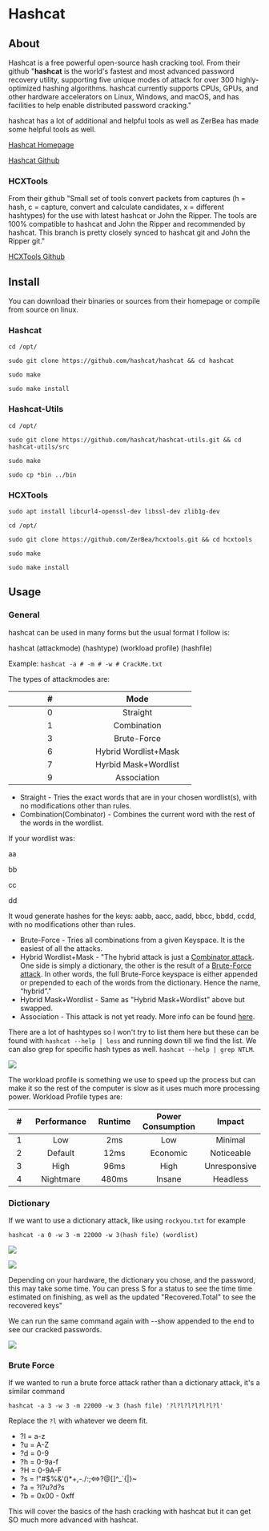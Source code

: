 # Hashcat

## About

Hashcat is a free powerful open-source hash cracking tool. From their github "**hashcat** is the world's fastest and most advanced password recovery utility, supporting five unique modes of attack for over 300 highly-optimized hashing algorithms. hashcat currently supports CPUs, GPUs, and other hardware accelerators on Linux, Windows, and macOS, and has facilities to help enable distributed password cracking."

hashcat has a lot of additional and helpful tools as well as ZerBea has made some helpful tools as well.

[Hashcat Homepage](https://hashcat.net/hashcat/)

[Hashcat Github](https://github.com/hashcat/hashcat)

### HCXTools

From their github "Small set of tools convert packets from captures (h = hash, c = capture, convert and calculate candidates, x = different hashtypes) for the use with latest hashcat or John the Ripper. The tools are 100% compatible to hashcat and John the Ripper and recommended by hashcat. This branch is pretty closely synced to hashcat git and John the Ripper git."

[HCXTools Github](https://github.com/ZerBea/hcxtools)

## Install

You can download their binaries or sources from their homepage or compile from source on linux.

### Hashcat

`cd /opt/`

`sudo git clone https://github.com/hashcat/hashcat && cd hashcat`

`sudo make`

`sudo make install`

### Hashcat-Utils

`cd /opt/`

`sudo git clone https://github.com/hashcat/hashcat-utils.git && cd hashcat-utils/src`

`sudo make`

`sudo cp *bin ../bin`

### HCXTools

`sudo apt install libcurl4-openssl-dev libssl-dev zlib1g-dev`

`cd /opt/`

`sudo git clone https://github.com/ZerBea/hcxtools.git && cd hcxtools`

`sudo make`

`sudo make install`

## Usage

### General

hashcat can be used in many forms but the usual format I follow is:

hashcat (attackmode) (hashtype) (workload profile) (hashfile)

Example: `hashcat -a # -m # -w # CrackMe.txt`

The types of attackmodes are:

<table><thead><tr><th width="150" align="center">#</th><th align="center">Mode</th><th data-hidden></th></tr></thead><tbody><tr><td align="center">0</td><td align="center">Straight</td><td></td></tr><tr><td align="center">1</td><td align="center">Combination</td><td></td></tr><tr><td align="center">3</td><td align="center">Brute-Force</td><td></td></tr><tr><td align="center">6</td><td align="center">Hybrid Wordlist+Mask</td><td></td></tr><tr><td align="center">7</td><td align="center">Hyrbid Mask+Wordlist</td><td></td></tr><tr><td align="center">9</td><td align="center">Association</td><td></td></tr></tbody></table>

* Straight - Tries the exact words that are in your chosen wordlist(s), with no modifications other than rules.
* Combination(Combinator) - Combines the current word with the rest of the words in the wordlist.

If your wordlist was:

aa

bb

cc

dd

It woud generate hashes for the keys: aabb, aacc, aadd, bbcc, bbdd, ccdd, with no modifications other than rules.

* Brute-Force - Tries all combinations from a given Keyspace. It is the easiest of all the attacks.
* Hybrid Wordlist+Mask - "The hybrid attack is just a [Combinator attack](https://hashcat.net/wiki/doku.php?id=combinator\_attack). One side is simply a dictionary, the other is the result of a [Brute-Force attack](https://hashcat.net/wiki/doku.php?id=brute\_force\_attack). In other words, the full Brute-Force keyspace is either appended or prepended to each of the words from the dictionary. Hence the name, “hybrid”."
* Hybrid Mask+Wordlist - Same as "Hybrid Mask+Wordlist" above but swapped.
* Association - This attack is not yet ready. More info can be found [here](https://hashcat.net/forum/thread-9534.html).

There are a lot of hashtypes so I won't try to list them here but these can be found with `hashcat --help | less` and running down till we find the list. We can also grep for specific hash types as well. `hashcat --help | grep NTLM`.

![](<../../../.gitbook/assets/image (290).png>)

The workload profile is something we use to speed up the process but can make it so the rest of the computer is slow as it uses much more processing power. Workload Profile types are:

<table><thead><tr><th width="150" align="center">#</th><th width="150" align="center">Performance</th><th width="150" align="center">Runtime</th><th width="150" align="center">Power Consumption</th><th align="center">Impact</th></tr></thead><tbody><tr><td align="center">1</td><td align="center">Low</td><td align="center">2ms</td><td align="center">Low</td><td align="center">Minimal</td></tr><tr><td align="center">2</td><td align="center">Default</td><td align="center">12ms</td><td align="center">Economic</td><td align="center">Noticeable</td></tr><tr><td align="center">3</td><td align="center">High</td><td align="center">96ms</td><td align="center">High</td><td align="center">Unresponsive</td></tr><tr><td align="center">4</td><td align="center">Nightmare</td><td align="center">480ms</td><td align="center">Insane</td><td align="center">Headless</td></tr></tbody></table>

### Dictionary

If we want to use a dictionary attack, like using `rockyou.txt` for example

`hashcat -a 0 -w 3 -m 22000 -w 3(hash file) (wordlist)`

![](<../../../.gitbook/assets/image (358).png>)

![](<../../../.gitbook/assets/image (21) (2).png>)

Depending on your hardware, the dictionary you chose, and the password, this may take some time. You can press S for a status to see the time time estimated on finishing, as well as the updated "Recovered.Total" to see the recovered keys"

We can run the same command again with --show appended to the end to see our cracked passwords.

![](<../../../.gitbook/assets/image (282).png>)

### Brute Force

If we wanted to run a brute force attack rather than a dictionary attack, it's a similar command

`hashcat -a 3 -w 3 -m 22000 -w 3 (hash file) '?l?l?l?l?l?l?l'`

Replace the `?l` with whatever we deem fit.

* ?l = a-z
* ?u = A-Z
* ?d = 0-9
* ?h = 0-9a-f
* ?H = 0-9A-F
* ?s = !"#$%&'()\*+,-./:;<=>?@\[]^\_\`{|}\~
* ?a = ?l?u?d?s
* ?b = 0x00 - 0xff

This will cover the basics of the hash cracking with hashcat but it can get SO much more advanced with hashcat.
